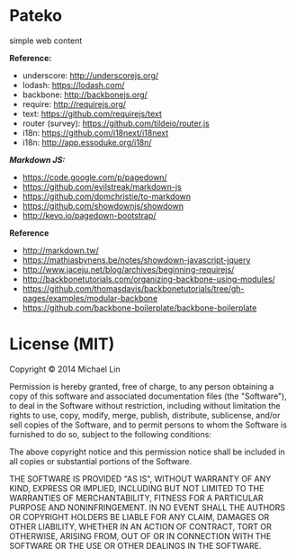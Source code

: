 Pateko
======

simple web content

**Reference:**
- underscore: http://underscorejs.org/
- lodash: https://lodash.com/
- backbone: http://backbonejs.org/
- require: http://requirejs.org/
- text: https://github.com/requirejs/text
- router (survey): https://github.com/tildeio/router.js
- i18n: https://github.com/i18next/i18next
- i18n: http://app.essoduke.org/i18n/

***Markdown JS:***
- https://code.google.com/p/pagedown/
- https://github.com/evilstreak/markdown-js
- https://github.com/domchristie/to-markdown
- https://github.com/showdownjs/showdown
- http://kevo.io/pagedown-bootstrap/

**Reference**
- http://markdown.tw/
- https://mathiasbynens.be/notes/showdown-javascript-jquery
- http://www.jaceju.net/blog/archives/beginning-requirejs/
- http://backbonetutorials.com/organizing-backbone-using-modules/
- https://github.com/thomasdavis/backbonetutorials/tree/gh-pages/examples/modular-backbone
- https://github.com/backbone-boilerplate/backbone-boilerplate

License (MIT)
===
Copyright &copy; 2014 Michael Lin

Permission is hereby granted, free of charge, to any person obtaining a copy of this software and associated documentation files (the "Software"), to deal in the Software without restriction, including without limitation the rights to use, copy, modify, merge, publish, distribute, sublicense, and/or sell copies of the Software, and to permit persons to whom the Software is furnished to do so, subject to the following conditions:

The above copyright notice and this permission notice shall be included in all copies or substantial portions of the Software.

THE SOFTWARE IS PROVIDED "AS IS", WITHOUT WARRANTY OF ANY KIND, EXPRESS OR IMPLIED, INCLUDING BUT NOT LIMITED TO THE WARRANTIES OF MERCHANTABILITY, FITNESS FOR A PARTICULAR PURPOSE AND NONINFRINGEMENT. IN NO EVENT SHALL THE AUTHORS OR COPYRIGHT HOLDERS BE LIABLE FOR ANY CLAIM, DAMAGES OR OTHER LIABILITY, WHETHER IN AN ACTION OF CONTRACT, TORT OR OTHERWISE, ARISING FROM, OUT OF OR IN CONNECTION WITH THE SOFTWARE OR THE USE OR OTHER DEALINGS IN THE SOFTWARE.

